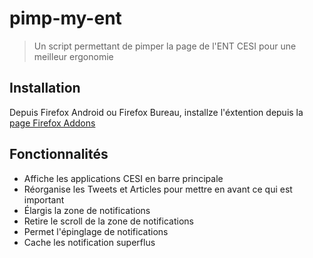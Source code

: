 # pimp-my-ent
> Un script permettant de pimper la page de l'ENT CESI pour une meilleur ergonomie

## Installation

Depuis Firefox Android ou Firefox Bureau, installze l'éxtention depuis la [page Firefox Addons](https://addons.mozilla.org/fr/firefox/addon/pimp-my-ent/)

## Fonctionnalités

* Affiche les applications CESI en barre principale
* Réorganise les Tweets et Articles pour mettre en avant ce qui est important
* Élargis la zone de notifications
* Retire le scroll de la zone de notifications
* Permet l'épinglage de notifications
* Cache les notification superflus
